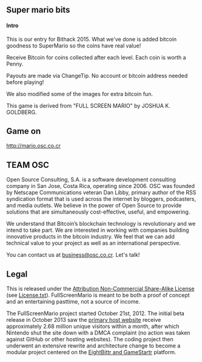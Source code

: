 ## Super mario bits

#### Intro

This is our entry for Bithack 2015. What we've done is added bitcoin goodness to SuperMario so the coins have real value!

Receive Bitcoin for coins collected after each level. Each coin is worth a Penny.

Payouts are made via ChangeTip. No account or bitcoin address needed before playing!

We also modified some of the images for extra bitcoin fun.

This game is derived from "FULL SCREEN MARIO" by JOSHUA K. GOLDBERG.

## Game on

http://mario.osc.co.cr


## TEAM OSC

Open Source Consulting, S.A. is a software development consulting company in San Jose, Costa Rica, operating since 2006. OSC was founded by Netscape Communications veteran Dan Libby, primary author of the RSS syndication format that is used across the internet by bloggers, podcasters, and media outlets. We believe in the power of Open Source to provide solutions that are simultaneously cost-effective, useful, and empowering.

We understand that Bitcoin’s blockchain technology is revolutionary and we intend to take part. We are interested in working with companies building innovative products in the bitcoin industry. We feel that we can add technical value to your project as well as an international perspective.

You can contact us at business@osc.co.cr. Let's talk!


## Legal

This is released under the [Attribution Non-Commercial Share-Alike License](http://creativecommons.org/licenses/by-nc-sa/3.0/) (see [License.txt](License.txt)). FullScreenMario is meant to be both a proof of concept and an entertaining pasttime, not a source of income. 

The FullScreenMario project started October 21st, 2012. The initial beta release in October 2013 saw the [primary host website](http://www.fullscreenmario.com) receive approximately 2.68 million unique visitors within a month, after which Nintendo shut the site down with a DMCA complaint (no action was taken against GitHub or other hosting websites). The coding project then underwent an extensive rewrite and architecture change to become a modular project centered on the [EightBittr and GameStartr](GameStartr/) platform.
